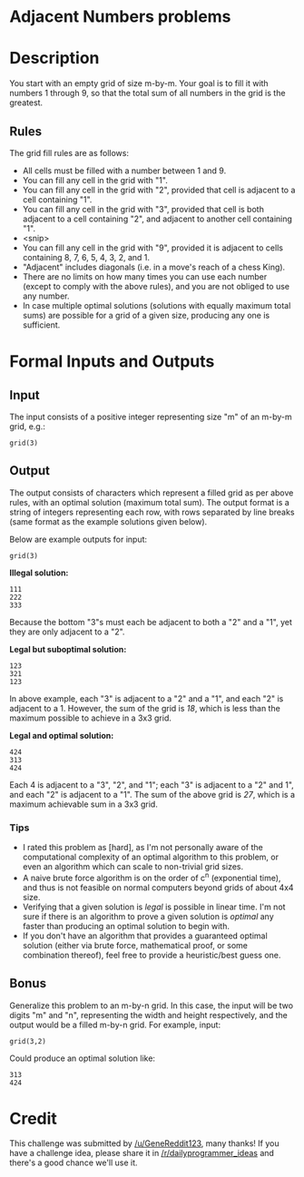# Adjacent Numbers problems
<div class="md"><h1>Description</h1>
<p>You start with an empty grid of size m-by-m. Your goal is to fill it with numbers 1 through 9, so that the total sum of all numbers in the grid is the greatest.</p>
<h2>Rules</h2>
<p>The grid fill rules are as follows:</p>
<ul>
<li>All cells must be filled with a number between 1 and 9.</li>
<li>You can fill any cell in the grid with "1".</li>
<li>You can fill any cell in the grid with "2", provided that cell is adjacent to a cell containing "1".</li>
<li>You can fill any cell in the grid with "3", provided that cell is both adjacent to a cell containing "2", and adjacent to another cell containing "1".</li>
<li>&lt;snip&gt;</li>
<li>You can fill any cell in the grid with "9", provided it is adjacent to cells containing 8, 7, 6, 5, 4, 3, 2, and 1.</li>
<li>"Adjacent" includes diagonals (i.e. in a move's reach of a chess King).</li>
<li>There are no limits on how many times you can use each number (except to comply with the above rules), and you are not obliged to use any number.</li>
<li>In case multiple optimal solutions (solutions with equally maximum total sums) are possible for a grid of a given size, producing any one is sufficient.</li>
</ul>
<h1>Formal Inputs and Outputs</h1>
<h2>Input</h2>
<p>The input consists of a positive integer representing size "m" of an m-by-m grid, e.g.:</p>
<pre><code>grid(3)
</code></pre>
<h2>Output</h2>
<p>The output consists of characters which represent a filled grid as per above rules, with an optimal solution (maximum total sum). The output format is a string of integers representing each row, with rows separated by line breaks (same format as the example solutions given below).</p>
<p>Below are example outputs for input:</p>
<pre><code>grid(3)
</code></pre>
<p><strong>Illegal solution:</strong></p>
<pre><code>111
222
333
</code></pre>
<p>Because the bottom "3"s must each be adjacent to both a "2" and a "1", yet they are only adjacent to a "2".</p>
<p><strong>Legal but suboptimal solution:</strong></p>
<pre><code>123
321
123
</code></pre>
<p>In above example, each "3" is adjacent to a "2" and a "1", and each "2" is adjacent to a 1. However, the sum of the grid is <em>18</em>, which is less than the maximum possible to achieve in a 3x3 grid.</p>
<p><strong>Legal and optimal solution:</strong></p>
<pre><code>424
313
424
</code></pre>
<p>Each 4 is adjacent to a "3", "2", and "1"; each "3" is adjacent to a "2" and 1", and each "2" is adjacent to a "1". The sum of the above grid is <em>27</em>, which is a maximum achievable sum in a 3x3 grid.</p>
<h3>Tips</h3>
<ul>
<li>I rated this problem as [hard], as I'm not personally aware of the computational complexity of an optimal algorithm to this problem, or even an algorithm which can scale to non-trivial grid sizes. </li>
<li>A naive brute force algorithm is on the order of c<sup>n</sup> (exponential time), and thus is not feasible on normal computers beyond grids of about 4x4 size. </li>
<li>Verifying that a given solution is <em>legal</em> is possible in linear time. I'm not sure if there is an algorithm to prove a given solution is <em>optimal</em> any faster than producing an optimal solution to begin with.</li>
<li>If you don't have an algorithm that provides a guaranteed optimal solution (either via brute force, mathematical proof, or some combination thereof), feel free to provide a heuristic/best guess one.</li>
</ul>
<h2>Bonus</h2>
<p>Generalize this problem to an m-by-n grid. In this case, the input will be two digits "m" and "n", representing the width and height respectively, and the output would be a filled m-by-n grid. For example, input:</p>
<pre><code>grid(3,2)
</code></pre>
<p>Could produce an optimal solution like:</p>
<pre><code>313
424
</code></pre>
<h1>Credit</h1>
<p>This challenge was submitted by <a href="/u/GeneReddit123">/u/GeneReddit123</a>, many thanks! If you have a challenge idea, please share it in <a href="/r/dailyprogrammer_ideas">/r/dailyprogrammer_ideas</a> and there's a good chance we'll use it.</p>
</div>
